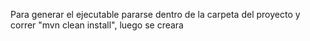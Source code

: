 Para generar el ejecutable pararse dentro de la carpeta del proyecto y correr "mvn clean install",
luego se creara 